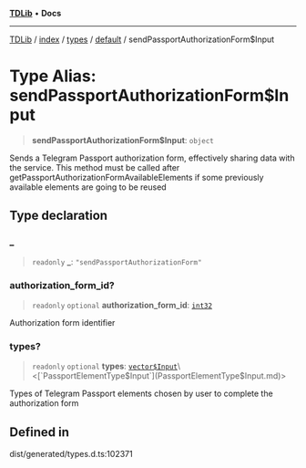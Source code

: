 [**TDLib**](../../../../../../README.md) • **Docs**

***

[TDLib](../../../../../../modules.md) / [index](../../../../../README.md) / [types](../../../README.md) / [default](../README.md) / sendPassportAuthorizationForm$Input

# Type Alias: sendPassportAuthorizationForm$Input

> **sendPassportAuthorizationForm$Input**: `object`

Sends a Telegram Passport authorization form, effectively sharing data with the service. This method must be called after getPassportAuthorizationFormAvailableElements if some previously available elements are going to be reused

## Type declaration

### \_

> `readonly` **\_**: `"sendPassportAuthorizationForm"`

### authorization\_form\_id?

> `readonly` `optional` **authorization\_form\_id**: [`int32`](int32.md)

Authorization form identifier

### types?

> `readonly` `optional` **types**: [`vector$Input`](vector$Input.md)\<[`PassportElementType$Input`](PassportElementType$Input.md)\>

Types of Telegram Passport elements chosen by user to complete the authorization form

## Defined in

dist/generated/types.d.ts:102371
